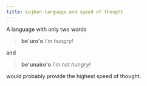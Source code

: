 ```yaml
---
title: Lojban language and speed of thought
---
```


<div class="lojbo"></div>

A language with only two words

> **be'uro'o**
> _I'm hungry!_

and

> **be'unairo'o**
> _I'm not hungry!_

would probably provide the highest speed of thought.

